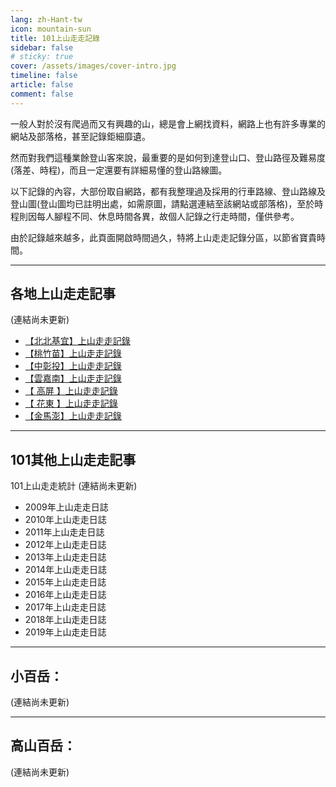 ```yaml
---
lang: zh-Hant-tw
icon: mountain-sun
title: 101上山走走記錄
sidebar: false
# sticky: true
cover: /assets/images/cover-intro.jpg
timeline: false
article: false
comment: false
---
```



一般人對於沒有爬過而又有興趣的山，總是會上網找資料，網路上也有許多專業的網站及部落格，甚至記錄鉅細靡遺。

然而對我們這種業餘登山客來說，最重要的是如何到達登山口、登山路徑及難易度(落差、時程)，而且一定還要有詳細易懂的登山路線圖。

以下記錄的內容，大部份取自網路，都有我整理過及採用的行車路線、登山路線及登山圖(登山圖均已註明出處，如需原圖，請點選連結至該網站或部落格)，至於時程則因每人腳程不同、休息時間各異，故個人記錄之行走時間，僅供參考。

由於記錄越來越多，此頁面開啟時間過久，特將上山走走記錄分區，以節省寶貴時間。



----

## 各地上山走走記事
(連結尚未更新)

- [【北北基宜】上山走走記錄](#)
- [【桃竹苗】上山走走記錄](#)
- [【中彰投】上山走走記錄](#)
- [【雲嘉南】上山走走記錄](#)
- [【 高屏 】上山走走記錄](#)
- [【 花東 】上山走走記錄](#)
- [【金馬澎】上山走走記錄](#)


----

## 101其他上山走走記事
101上山走走統計
(連結尚未更新)

- 2009年上山走走日誌
- 2010年上山走走日誌
- 2011年上山走走日誌
- 2012年上山走走日誌
- 2013年上山走走日誌
- 2014年上山走走日誌
- 2015年上山走走日誌
- 2016年上山走走日誌
- 2017年上山走走日誌
- 2018年上山走走日誌
- 2019年上山走走日誌

----

## 小百岳：
(連結尚未更新)

----

## 高山百岳：
(連結尚未更新)

